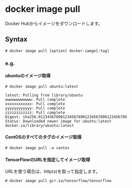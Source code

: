 # docker image pull
Docker Hubからイメージをダウンロードします。
## Syntax
```
# docker image pull [option] docker-iamge[:tag]
```
### e.g.
#### ubuntuのイメージ取得
```
# docker image pull ubuntu:latest
```
```
latest: Pulling from library/ubuntu
wwwwwwwwwwww: Pull complete
xxxxxxxxxxxx: Pull complete
yyyyyyyyyyyy: Pull complete
zzzzzzzzzzzz: Pull complete
Digest: sha256:0123456789012345678901234567890123456789
Status: Downloaded newer image for ubuntu:latest
docker.io/library/ubuntu:latest
```
#### CentOSのすべてのタグのイメージ取得
```
# docker image pull -a centos
```
#### TensorFlowのURLを指定してイメージ取得
URLを使う場合は、http(s)を取って指定します。
```
# docker image pull gcr.io/tensorflow/tensorflow
```
